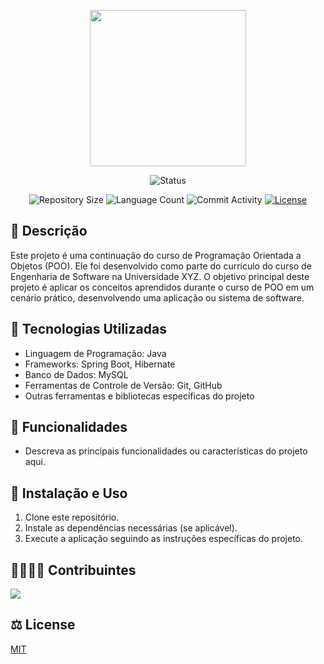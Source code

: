 <p align="center">
  <img
    width="250"
    display="inline-block"
    src="https://seeklogo.com/images/J/java-logo-41D4155FC3-seeklogo.com.png"
  />
</p>

<p align="center">
  <img
    src="https://img.shields.io/badge/Status-Em%20desenvolvimento-green?style=flat-square"
    alt="Status"
  />
</p>

<p align="center">
  <img
    src="https://img.shields.io/github/repo-size/P-E-N-T-E-S/POOContinuado_G1?style=flat"
    alt="Repository Size"
  />
  <img
    src="https://img.shields.io/github/languages/count/P-E-N-T-E-S/POOContinuado_G1?style=flat&logo=python"
    alt="Language Count"
  />
  <img
    src="https://img.shields.io/github/commit-activity/t/P-E-N-T-E-S/POOContinuado_G1?style=flat&logo=github"
    alt="Commit Activity"
  />
  <a href="LICENSE.md"
    ><img
      src="https://img.shields.io/github/license/P-E-N-T-E-S/POOContinuado_G1"
      alt="License"
  /></a>
</p>

## 📄 Descrição

Este projeto é uma continuação do curso de Programação Orientada a Objetos (POO). Ele foi desenvolvido como parte do currículo do curso de Engenharia de Software na Universidade XYZ. O objetivo principal deste projeto é aplicar os conceitos aprendidos durante o curso de POO em um cenário prático, desenvolvendo uma aplicação ou sistema de software.


## 🔌 Tecnologias Utilizadas

- Linguagem de Programação: Java
- Frameworks: Spring Boot, Hibernate
- Banco de Dados: MySQL
- Ferramentas de Controle de Versão: Git, GitHub
- Outras ferramentas e bibliotecas específicas do projeto

## 📏 Funcionalidades

- Descreva as principais funcionalidades ou características do projeto aqui.

## 📍 Instalação e Uso

1. Clone este repositório.
2. Instale as dependências necessárias (se aplicável).
3. Execute a aplicação seguindo as instruções específicas do projeto.

## 👨‍👩‍👧‍👦 Contribuintes
  
<a href="https://github.com/P-E-N-T-E-S/POOContinuado_G1/graphs/contributors">
  <img src="https://contrib.rocks/image?repo=P-E-N-T-E-S/POOContinuado_G1" />
</a>

## ⚖️ License

[MIT](https://github.com/P-E-N-T-E-S/POOContinuado_G1/blob/master/LICENSE.md)
